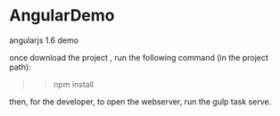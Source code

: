 # AngularDemo
angularjs 1.6 demo

once download the project , run the following command (in the project path):

>>npm install

then, for the developer, to open the webserver, run the gulp task serve.
